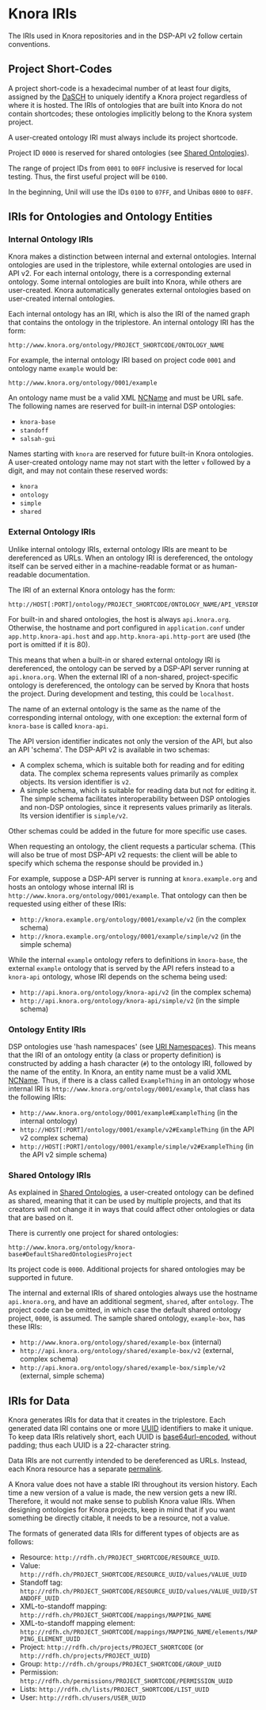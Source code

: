 <!---
 * Copyright © 2022 Swiss National Data and Service Center for the Humanities and/or DaSCH Service Platform contributors.
 * SPDX-License-Identifier: Apache-2.0
-->

# Knora IRIs

The IRIs used in Knora repositories and in the DSP-API v2 follow
certain conventions.

## Project Short-Codes

A project short-code is a hexadecimal number of at least four digits,
assigned by the [DaSCH](http://dasch.swiss/) to uniquely identify a
Knora project regardless of where it is hosted. The IRIs of ontologies that
are built into Knora do not contain shortcodes; these ontologies implicitly
belong to the Knora system project.

A user-created ontology IRI must always include its project shortcode.

Project ID `0000` is reserved for shared ontologies
(see [Shared Ontologies](../../02-knora-ontologies/introduction.md#shared-ontologies)).

The range of project IDs from `0001` to `00FF` inclusive is reserved for
local testing. Thus, the first useful project will be `0100`.

In the beginning, Unil will use the IDs `0100` to `07FF`, and Unibas
`0800` to `08FF`.

## IRIs for Ontologies and Ontology Entities

### Internal Ontology IRIs

Knora makes a distinction between internal and external ontologies. Internal
ontologies are used in the triplestore, while external ontologies are used in
API v2. For each internal ontology, there is a corresponding external ontology. Some
internal ontologies are built into Knora, while others are
user-created. Knora automatically generates external
ontologies based on user-created internal ontologies.

Each internal ontology has an IRI, which is also the IRI of the named
graph that contains the ontology in the triplestore. An internal
ontology IRI has the form:

```
http://www.knora.org/ontology/PROJECT_SHORTCODE/ONTOLOGY_NAME
```

For example, the internal ontology IRI based on project code `0001` and ontology
name `example` would be:

```
http://www.knora.org/ontology/0001/example
```

An ontology name must be a valid XML
[NCName](https://www.w3.org/TR/xml-names/#NT-NCName) and must be URL safe.
The following names are reserved for built-in internal DSP ontologies:

  - `knora-base`
  - `standoff`
  - `salsah-gui`

Names starting with `knora` are reserved for future built-in Knora
ontologies. A user-created ontology name may not start with the
letter `v` followed by a digit, and may not contain these reserved
words:

  - `knora`
  - `ontology`
  - `simple`
  - `shared`

### External Ontology IRIs

Unlike internal ontology IRIs, external ontology IRIs are meant to be
dereferenced as URLs. When an ontology IRI is dereferenced, the ontology
itself can be served either in a machine-readable format or as
human-readable documentation.

The IRI of an external Knora ontology has the form:

```
http://HOST[:PORT]/ontology/PROJECT_SHORTCODE/ONTOLOGY_NAME/API_VERSION
```

For built-in and shared ontologies, the host is always `api.knora.org`. Otherwise,
the hostname and port configured in `application.conf` under
`app.http.knora-api.host` and `app.http.knora-api.http-port` are used
(the port is omitted if it is 80).

This means that when a built-in or shared external ontology IRI is dereferenced,
the ontology can be served by a DSP-API server running at
`api.knora.org`. When the external IRI of a non-shared, project-specific ontology is
dereferenced, the ontology can be served by Knora that
hosts the project. During development and testing, this could be
`localhost`.

The name of an external ontology is the same as the name of the
corresponding internal ontology, with one exception: the external form
of `knora-base` is called `knora-api`.

The API version identifier indicates not only the version of the API,
but also an API 'schema'. The DSP-API v2 is available in two schemas:

  - A complex schema, which is suitable both for reading and for editing
    data. The complex schema represents values primarily as complex
    objects. Its version identifier is `v2`.
  - A simple schema, which is suitable for reading data but not for
    editing it. The simple schema facilitates interoperability between
    DSP ontologies and non-DSP ontologies, since it represents
    values primarily as literals. Its version identifier is `simple/v2`.

Other schemas could be added in the future for more specific use cases.

When requesting an ontology, the client requests a particular schema.
(This will also be true of most DSP-API v2 requests: the client will
be able to specify which schema the response should be provided in.)

For example, suppose a DSP-API server is running at
`knora.example.org` and hosts an ontology whose internal IRI is
`http://www.knora.org/ontology/0001/example`. That ontology can then be
requested using either of these IRIs:

  - `http://knora.example.org/ontology/0001/example/v2` (in the complex
    schema)
  - `http://knora.example.org/ontology/0001/example/simple/v2` (in the
    simple schema)

While the internal `example` ontology refers to definitions in
`knora-base`, the external `example` ontology that is served by the API
refers instead to a `knora-api` ontology, whose IRI depends on the
schema being used:

  - `http://api.knora.org/ontology/knora-api/v2` (in the complex
    schema)
  - `http://api.knora.org/ontology/knora-api/simple/v2` (in the simple
    schema)

### Ontology Entity IRIs

DSP ontologies use 'hash namespaces' (see [URI
Namespaces](https://www.w3.org/2001/sw/BestPractices/VM/http-examples/2006-01-18/#naming)).
This means that the IRI of an ontology entity (a class or property
definition) is constructed by adding a hash character (`#`) to the
ontology IRI, followed by the name of the entity. In Knora, an entity
name must be a valid XML
[NCName](https://www.w3.org/TR/xml-names/#NT-NCName).
Thus, if there is a class called `ExampleThing` in an ontology whose
internal IRI is `http://www.knora.org/ontology/0001/example`, that class
has the following IRIs:

  - `http://www.knora.org/ontology/0001/example#ExampleThing` (in the
    internal ontology)
  - `http://HOST[:PORT]/ontology/0001/example/v2#ExampleThing` (in the
    API v2 complex schema)
  - `http://HOST[:PORT]/ontology/0001/example/simple/v2#ExampleThing`
    (in the API v2 simple schema)

### Shared Ontology IRIs

As explained in [Shared Ontologies](../../02-knora-ontologies/introduction.md#shared-ontologies),
a user-created ontology can be defined as shared, meaning that it can be used by
multiple projects, and that its creators will not change it in ways that could
affect other ontologies or data that are based on it.

There is currently one project for shared ontologies:

```
http://www.knora.org/ontology/knora-base#DefaultSharedOntologiesProject
```

Its project code is `0000`. Additional projects for shared ontologies may be supported
in future.

The internal and external IRIs of shared ontologies always use the hostname
`api.knora.org`, and have an additional segment, `shared`, after `ontology`.
The project code can be omitted, in which case the default shared ontology
project, `0000`, is assumed. The sample shared ontology, `example-box`, has these IRIs:

  - `http://www.knora.org/ontology/shared/example-box` (internal)
  - `http://api.knora.org/ontology/shared/example-box/v2` (external, complex schema)
  - `http://api.knora.org/ontology/shared/example-box/simple/v2` (external, simple schema)

## IRIs for Data

Knora generates IRIs for data that it creates in the triplestore. Each
generated data IRI contains one or more [UUID](https://tools.ietf.org/html/rfc4122)
identifiers to make it unique. To keep data IRIs relatively short, each UUID is
[base64url-encoded](https://tools.ietf.org/html/rfc4648#section-5), without padding;
thus each UUID is a 22-character string.

Data IRIs are not currently intended to be dereferenced as URLs.
Instead, each Knora resource has a separate [permalink](permalinks.md).

A Knora value does not have a stable IRI throughout its version history.
Each time a new version of a value is made, the new version gets a new IRI.
Therefore, it would not make sense to publish Knora value IRIs. When designing
ontologies for Knora projects, keep in mind that if you want something be directly
citable, it needs to be a resource, not a value.

The formats of generated data IRIs for different types of objects are as
follows:

  - Resource: `http://rdfh.ch/PROJECT_SHORTCODE/RESOURCE_UUID`.
  - Value:
    `http://rdfh.ch/PROJECT_SHORTCODE/RESOURCE_UUID/values/VALUE_UUID`
  - Standoff tag:
    `http://rdfh.ch/PROJECT_SHORTCODE/RESOURCE_UUID/values/VALUE_UUID/STANDOFF_UUID`
  - XML-to-standoff mapping:
    `http://rdfh.ch/PROJECT_SHORTCODE/mappings/MAPPING_NAME`
  - XML-to-standoff mapping element:
    `http://rdfh.ch/PROJECT_SHORTCODE/mappings/MAPPING_NAME/elements/MAPPING_ELEMENT_UUID`
  - Project: `http://rdfh.ch/projects/PROJECT_SHORTCODE` (or `http://rdfh.ch/projects/PROJECT_UUID`)
  - Group: `http://rdfh.ch/groups/PROJECT_SHORTCODE/GROUP_UUID`
  - Permission:
    `http://rdfh.ch/permissions/PROJECT_SHORTCODE/PERMISSION_UUID`
  - Lists: `http://rdfh.ch/lists/PROJECT_SHORTCODE/LIST_UUID`
  - User: `http://rdfh.ch/users/USER_UUID`
